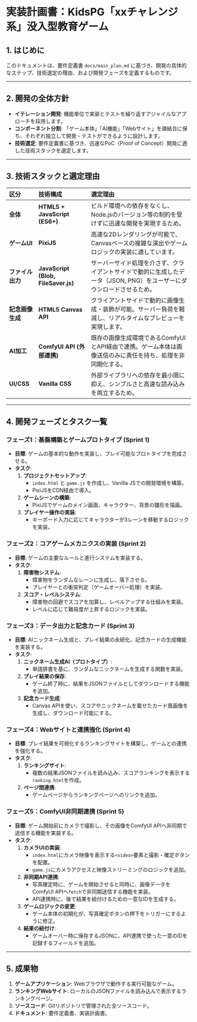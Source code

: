 # 実装計画書：KidsPG「xxチャレンジ系」没入型教育ゲーム

## 1. はじめに

このドキュメントは、要件定義書 `docs/main_plan.md` に基づき、開発の具体的なステップ、技術選定の理由、および開発フェーズを定義するものです。

---

## 2. 開発の全体方針

*   **イテレーション開発**: 機能単位で実装とテストを繰り返すアジャイルなアプローチを採用します。
*   **コンポーネント分割**: 「ゲーム本体」「AI機能」「Webサイト」を疎結合に保ち、それぞれ独立して開発・テストができるように設計します。
*   **技術選定**: 要件定義書に基づき、迅速なPoC（Proof of Concept）開発に適した技術スタックを選定します。

---

## 3. 技術スタックと選定理由

| 区分       | 技術構成                                       | 選定理由                                                                                               |
| :--------- | :--------------------------------------------- | :----------------------------------------------------------------------------------------------------- |
| **全体**   | **HTML5 + JavaScript (ES6+)**                  | ビルド環境への依存をなくし、Node.jsのバージョン等の制約を受けずに迅速な開発を実現するため。                |
| **ゲームUI** | **PixiJS**                                     | 高速な2Dレンダリングが可能で、Canvasベースの複雑な演出やゲームロジックの実装に適しています。                  |
| **ファイル出力** | **JavaScript (Blob, FileSaver.js)**            | サーバーサイド処理を介さず、クライアントサイドで動的に生成したデータ（JSON, PNG）をユーザーにダウンロードさせるため。 |
| **記念画像生成** | **HTML5 Canvas API**                           | クライアントサイドで動的に画像生成・装飾が可能。サーバー負荷を軽減し、リアルタイムなプレビューを実現します。       |
| **AI加工**   | **ComfyUI API (外部連携)**                     | 既存の画像生成環境であるComfyUIとAPI経由で連携。ゲーム本体は画像送信のみに責任を持ち、処理を非同期化する。 |
| **UI/CSS** | **Vanilla CSS**                                | 外部ライブラリへの依存を最小限に抑え、シンプルさと高速な読み込みを両立するため。                           |

---

## 4. 開発フェーズとタスク一覧

### フェーズ1：基盤構築とゲームプロトタイプ (Sprint 1)

*   **目標**: ゲームの基本的な動作を実装し、プレイ可能なプロトタイプを完成させる。
*   **タスク**:
    1.  **プロジェクトセットアップ**:
        *   `index.html` と `game.js` を作成し、Vanilla JSでの開発環境を構築。
        *   PixiJSをCDN経由で導入。
    2.  **ゲームシーンの構築**:
        *   PixiJSでゲームのメイン画面、キャラクター、背景の雛形を描画。
    3.  **プレイヤー操作の実装**:
        *   キーボード入力に応じてキャラクターが3レーンを移動するロジックを実装。

### フェーズ2：コアゲームメカニクスの実装 (Sprint 2)

*   **目標**: ゲームの主要なルールと進行システムを実装する。
*   **タスク**:
    1.  **障害物システム**:
        *   障害物をランダムなレーンに生成し、落下させる。
        *   プレイヤーとの衝突判定（ゲームオーバー処理）を実装。
    2.  **スコア・レベルシステム**:
        *   障害物の回避でスコアを加算し、レベルアップする仕組みを実装。
        *   レベルに応じて難易度が上昇するロジックを実装。

### フェーズ3：データ出力と記念カード (Sprint 3)

*   **目標**: AIニックネーム生成と、プレイ結果の永続化、記念カードの生成機能を実装する。
*   **タスク**:
    1.  **ニックネーム生成AI（プロトタイプ）**:
        *   単語辞書を基に、ランダムなニックネームを生成する関数を実装。
    2.  **プレイ結果の保存**:
        *   ゲーム終了時に、結果をJSONファイルとしてダウンロードする機能を追加。
    3.  **記念カード生成**:
        *   Canvas APIを使い、スコアやニックネームを載せたカード風画像を生成し、ダウンロード可能にする。

### フェーズ4：Webサイトと連携強化 (Sprint 4)

*   **目標**: プレイ結果を可視化するランキングサイトを構築し、ゲームとの連携を強化する。
*   **タスク**:
    1.  **ランキングサイト**:
        *   複数の結果JSONファイルを読み込み、スコアランキングを表示する`ranking.html`を作成。
    2.  **ページ間連携**:
        *   ゲームページからランキングページへのリンクを追加。

### フェーズ5：ComfyUI非同期連携 (Sprint 5)

*   **目標**: ゲーム開始前にカメラで撮影し、その画像をComfyUI APIへ非同期で送信する機能を実装する。
*   **タスク**:
    1.  **カメラUIの実装**:
        *   `index.html`にカメラ映像を表示する`<video>`要素と撮影・確定ボタンを配置。
        *   `game.js`にカメラアクセスと映像ストリーミングのロジックを追加。
    2.  **非同期API連携**:
        *   写真確定時に、ゲームを開始させると同時に、画像データをComfyUI APIへ`fetch`で非同期送信する機能を実装。
        *   API連携時に、後で結果を紐付けるための一意なIDを生成する。
    3.  **ゲームロジックの変更**:
        *   ゲーム本体の初期化が、写真確定ボタンの押下をトリガーにするように修正。
    4.  **結果の紐付け**:
        *   ゲームオーバー時に保存するJSONに、API連携で使った一意のIDを記録するフィールドを追加。

---

## 5. 成果物

1.  **ゲームアプリケーション**: Webブラウザで動作する実行可能なゲーム。
2.  **ランキングWebサイト**: ローカルのJSONファイルを読み込んで表示するランキングページ。
3.  **ソースコード**: Gitリポジトリで管理された全ソースコード。
4.  **ドキュメント**: 要件定義書、実装計画書。

